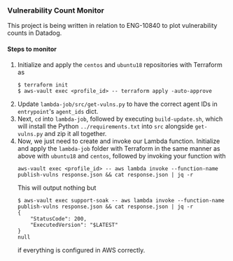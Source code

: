 ### Vulnerability Count Monitor

This project is being written in relation to ENG-10840 to plot vulnerability counts in Datadog.

#### Steps to monitor

1. Initialize and apply the `centos` and `ubuntu18` repositories with Terraform as
    ```shell script
    $ terraform init
    $ aws-vault exec <profile_id> -- terraform apply -auto-approve
    ```
2. Update `lambda-job/src/get-vulns.py` to have the correct agent IDs in `entrypoint`'s `agent_ids` dict.
3. Next, `cd` into `lambda-job`, followed by executing `build-update.sh`, which will install the Python `../requirements.txt` into `src` alongside `get-vulns.py` and zip it all together.
4. Now, we just need to create and invoke our Lambda function. Initialize and apply the `lambda-job` folder with Terraform in the same manner as above with `ubuntu18` and `centos`, followed by invoking your function  with
    ```shell script
    aws-vault exec <profile_id> -- aws lambda invoke --function-name publish-vulns response.json && cat response.json | jq -r
    ```
   This will output nothing but
    ```shell script
    $ aws-vault exec support-soak -- aws lambda invoke --function-name publish-vulns response.json && cat response.json | jq -r
    {
        "StatusCode": 200,
        "ExecutedVersion": "$LATEST"
    }
    null
    ```
   if everything is configured in AWS correctly.